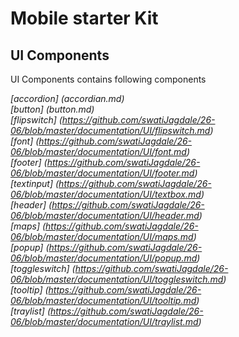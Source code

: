 Mobile starter Kit
================================

UI Components
--------------------------------
UI Components contains following components

*[accordion] (accordian.md)*  
*[button] (button.md)*      
*[flipswitch] (https://github.com/swatiJagdale/26-06/blob/master/documentation/UI/flipswitch.md)*  
*[font] (https://github.com/swatiJagdale/26-06/blob/master/documentation/UI/font.md)*  
*[footer] (https://github.com/swatiJagdale/26-06/blob/master/documentation/UI/footer.md)*  
*[textinput] (https://github.com/swatiJagdale/26-06/blob/master/documentation/UI/textbox.md)*  
*[header] (https://github.com/swatiJagdale/26-06/blob/master/documentation/UI/header.md)*  
*[maps] (https://github.com/swatiJagdale/26-06/blob/master/documentation/UI/maps.md)*  
*[popup] (https://github.com/swatiJagdale/26-06/blob/master/documentation/UI/popup.md)*  
*[toggleswitch] (https://github.com/swatiJagdale/26-06/blob/master/documentation/UI/toggleswitch.md)*  
*[tooltip] (https://github.com/swatiJagdale/26-06/blob/master/documentation/UI/tooltip.md)*  
*[traylist] (https://github.com/swatiJagdale/26-06/blob/master/documentation/UI/traylist.md)*  

    
  

